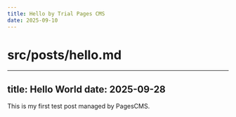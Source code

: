 ```yaml
---
title: Hello by Trial Pages CMS
date: 2025-09-10
---
```

# src/posts/hello.md

* * *

## title: Hello World date: 2025-09-28

This is my first test post managed by PagesCMS.
